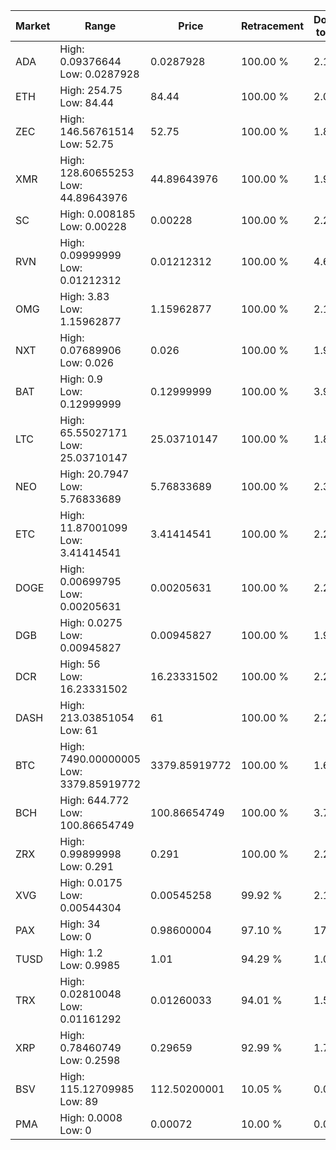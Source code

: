 | Market | Range | Price| Retracement | Doubles to 50% |
| --- | --- | --- | --- | --- |
| ADA | High: 0.09376644<br />Low: 0.0287928 | 0.0287928 | 100.00 % | 2.13 |
| ETH | High: 254.75<br />Low: 84.44 | 84.44 | 100.00 % | 2.01 |
| ZEC | High: 146.56761514<br />Low: 52.75 | 52.75 | 100.00 % | 1.89 |
| XMR | High: 128.60655253<br />Low: 44.89643976 | 44.89643976 | 100.00 % | 1.93 |
| SC | High: 0.008185<br />Low: 0.00228 | 0.00228 | 100.00 % | 2.29 |
| RVN | High: 0.09999999<br />Low: 0.01212312 | 0.01212312 | 100.00 % | 4.62 |
| OMG | High: 3.83<br />Low: 1.15962877 | 1.15962877 | 100.00 % | 2.15 |
| NXT | High: 0.07689906<br />Low: 0.026 | 0.026 | 100.00 % | 1.98 |
| BAT | High: 0.9<br />Low: 0.12999999 | 0.12999999 | 100.00 % | 3.96 |
| LTC | High: 65.55027171<br />Low: 25.03710147 | 25.03710147 | 100.00 % | 1.81 |
| NEO | High: 20.7947<br />Low: 5.76833689 | 5.76833689 | 100.00 % | 2.30 |
| ETC | High: 11.87001099<br />Low: 3.41414541 | 3.41414541 | 100.00 % | 2.24 |
| DOGE | High: 0.00699795<br />Low: 0.00205631 | 0.00205631 | 100.00 % | 2.20 |
| DGB | High: 0.0275<br />Low: 0.00945827 | 0.00945827 | 100.00 % | 1.95 |
| DCR | High: 56<br />Low: 16.23331502 | 16.23331502 | 100.00 % | 2.22 |
| DASH | High: 213.03851054<br />Low: 61 | 61 | 100.00 % | 2.25 |
| BTC | High: 7490.00000005<br />Low: 3379.85919772 | 3379.85919772 | 100.00 % | 1.61 |
| BCH | High: 644.772<br />Low: 100.86654749 | 100.86654749 | 100.00 % | 3.70 |
| ZRX | High: 0.99899998<br />Low: 0.291 | 0.291 | 100.00 % | 2.22 |
| XVG | High: 0.0175<br />Low: 0.00544304 | 0.00545258 | 99.92 % | 2.10 |
| PAX | High: 34<br />Low: 0 | 0.98600004 | 97.10 % | 17.24 |
| TUSD | High: 1.2<br />Low: 0.9985 | 1.01 | 94.29 % | 1.09 |
| TRX | High: 0.02810048<br />Low: 0.01161292 | 0.01260033 | 94.01 % | 1.58 |
| XRP | High: 0.78460749<br />Low: 0.2598 | 0.29659 | 92.99 % | 1.76 |
| BSV | High: 115.12709985<br />Low: 89 | 112.50200001 | 10.05 % | 0.00 |
| PMA | High: 0.0008<br />Low: 0 | 0.00072 | 10.00 % | 0.00 |
